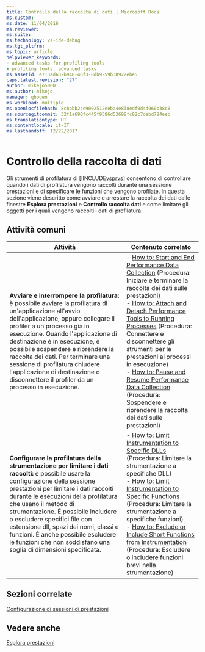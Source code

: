 ```yaml
---
title: Controllo della raccolta di dati | Microsoft Docs
ms.custom: 
ms.date: 11/04/2016
ms.reviewer: 
ms.suite: 
ms.technology: vs-ide-debug
ms.tgt_pltfrm: 
ms.topic: article
helpviewer_keywords:
- advanced tasks for profiling tools
- profiling tools, advanced tasks
ms.assetid: e713ad63-b948-46f3-8db9-59b30922ebe5
caps.latest.revision: "27"
author: mikejo5000
ms.author: mikejo
manager: ghogen
ms.workload: multiple
ms.openlocfilehash: 8cbbbb2ce9002512eeba4e838edf0d4d960b38c8
ms.sourcegitcommit: 32f1a690fc445f9586d53698fc82c7debd784eeb
ms.translationtype: HT
ms.contentlocale: it-IT
ms.lasthandoff: 12/22/2017
---
```

# <a name="controlling-data-collection"></a>Controllo della raccolta di dati
Gli strumenti di profilatura di [!INCLUDE[vsprvs](../code-quality/includes/vsprvs_md.md)] consentono di controllare quando i dati di profilatura vengono raccolti durante una sessione prestazioni e di specificare le funzioni che vengono profilate. In questa sezione viene descritto come avviare e arrestare la raccolta dei dati dalle finestre **Esplora prestazioni** e **Controllo raccolta dati** e come limitare gli oggetti per i quali vengono raccolti i dati di profilatura.  
  
## <a name="common-tasks"></a>Attività comuni  
  
|Attività|Contenuto correlato|  
|----------|---------------------|  
|**Avviare e interrompere la profilatura:** è possibile avviare la profilatura di un'applicazione all'avvio dell'applicazione, oppure collegare il profiler a un processo già in esecuzione. Quando l'applicazione di destinazione è in esecuzione, è possibile sospendere e riprendere la raccolta dei dati. Per terminare una sessione di profilatura chiudere l'applicazione di destinazione o disconnettere il profiler da un processo in esecuzione.|-   [How to: Start and End Performance Data Collection](../profiling/how-to-start-and-end-performance-data-collection.md) (Procedura: Iniziare e terminare la raccolta dei dati sulle prestazioni)<br />-   [How to: Attach and Detach Performance Tools to Running Processes](../profiling/how-to-attach-and-detach-performance-tools-to-running-processes.md) (Procedura: Connettere e disconnettere gli strumenti per le prestazioni ai processi in esecuzione)<br />-   [How to: Pause and Resume Performance Data Collection](../profiling/how-to-pause-and-resume-performance-data-collection.md) (Procedura: Sospendere e riprendere la raccolta dei dati sulle prestazioni)|  
|**Configurare la profilatura della strumentazione per limitare i dati raccolti:** è possibile usare la configurazione della sessione prestazioni per limitare i dati raccolti durante le esecuzioni della profilatura che usano il metodo di strumentazione. È possibile includere o escludere specifici file con estensione dll, spazi dei nomi, classi e funzioni. È anche possibile escludere le funzioni che non soddisfano una soglia di dimensioni specificata.|-   [How to: Limit Instrumentation to Specific DLLs](../profiling/how-to-limit-instrumentation-to-specific-dlls.md) (Procedura: Limitare la strumentazione a specifiche DLL)<br />-   [How to: Limit Instrumentation to Specific Functions](../profiling/how-to-limit-instrumentation-to-specific-functions.md) (Procedura: Limitare la strumentazione a specifiche funzioni)<br />-   [How to: Exclude or Include Short Functions from Instrumentation](../profiling/how-to-exclude-or-include-short-functions-from-instrumentation.md) (Procedura: Escludere o includere funzioni brevi nella strumentazione)|  
  
## <a name="related-sections"></a>Sezioni correlate  
 [Configurazione di sessioni di prestazioni](../profiling/configuring-performance-sessions.md)  
  
## <a name="see-also"></a>Vedere anche  
 [Esplora prestazioni](../profiling/performance-explorer.md)